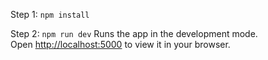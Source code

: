 Step 1: `npm install`

Step 2: `npm run dev`
        Runs the app in the development mode.\
        Open [http://localhost:5000](http://localhost:5000) to view it in your browser.

